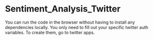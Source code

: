 # Sentiment_Analysis_Twitter
You can run the code in the browser without having to install any dependencies locally. You only need to fill out your specific twitter auth variables. To create them, go to twitter apps.
